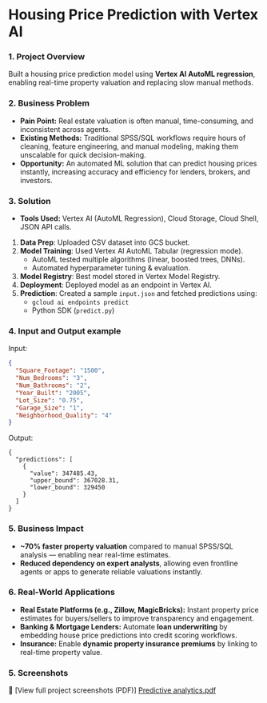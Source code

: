 # Housing Price Prediction with Vertex AI  

### 1. Project Overview  
Built a housing price prediction model using **Vertex AI AutoML regression**, enabling real-time property valuation and replacing slow manual methods.  

### 2. Business Problem  
- **Pain Point:** Real estate valuation is often manual, time-consuming, and inconsistent across agents.  
- **Existing Methods:** Traditional SPSS/SQL workflows require hours of cleaning, feature engineering, and manual modeling, making them unscalable for quick decision-making.  
- **Opportunity:** An automated ML solution that can predict housing prices instantly, increasing accuracy and efficiency for lenders, brokers, and investors.  

### 3. Solution   
- **Tools Used:** Vertex AI (AutoML Regression), Cloud Storage, Cloud Shell, JSON API calls.
1. **Data Prep**: Uploaded CSV dataset into GCS bucket.
2. **Model Training**: Used Vertex AI AutoML Tabular (regression mode).
   - AutoML tested multiple algorithms (linear, boosted trees, DNNs).
   - Automated hyperparameter tuning & evaluation.
3. **Model Registry**: Best model stored in Vertex Model Registry.
4. **Deployment**: Deployed model as an endpoint in Vertex AI.
5. **Prediction**: Created a sample `input.json` and fetched predictions using:
   - `gcloud ai endpoints predict`
   - Python SDK (`predict.py`)

### 4. Input and Output example

Input:
```json
{
  "Square_Footage": "1500",
  "Num_Bedrooms": "3",
  "Num_Bathrooms": "2",
  "Year_Built": "2005",
  "Lot_Size": "0.75",
  "Garage_Size": "1",
  "Neighborhood_Quality": "4"
}
```

Output:
```
{
  "predictions": [
    {
      "value": 347485.43,
      "upper_bound": 367028.31,
      "lower_bound": 329450
    }
  ]
}
```

### 5. Business Impact  
- **~70% faster property valuation** compared to manual SPSS/SQL analysis — enabling near real-time estimates.  
- **Reduced dependency on expert analysts**, allowing even frontline agents or apps to generate reliable valuations instantly.  

### 6. Real-World Applications  
- **Real Estate Platforms (e.g., Zillow, MagicBricks):** Instant property price estimates for buyers/sellers to improve transparency and engagement.  
- **Banking & Mortgage Lenders:** Automate **loan underwriting** by embedding house price predictions into credit scoring workflows.  
- **Insurance:** Enable **dynamic property insurance premiums** by linking to real-time property value.  

### 5. Screenshots
📎 [View full project screenshots (PDF)] [Predictive analytics.pdf](https://github.com/user-attachments/files/23121742/Predictive.analytics.pdf)

